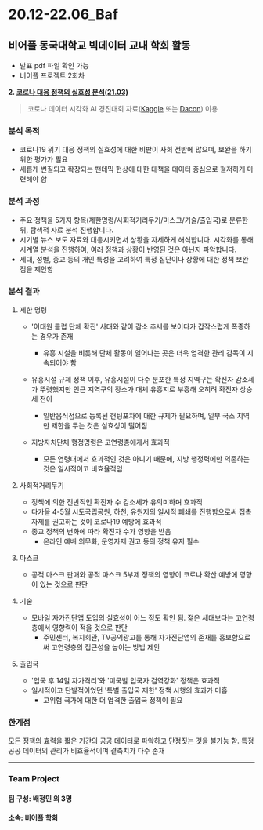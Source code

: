 # 20.12-22.06_Baf
## 비어플 동국대학교 빅데이터 교내 학회 활동
- 발표 pdf 파일 확인 가능
- 비어플 프로젝트 2회차

**2. [코로나 대응 정책의 실효성 분석(21.03)](https://github.com/JeongMinbbbb/20.12-22.06_Baf/tree/main/21.03_Analysis_Of_The_Effectiveness_Of_COVID19)**
>코로나 데이터 시각화 AI 경진대회 자료([Kaggle](https://www.kaggle.com/datasets/kimjihoo/coronavirusdataset) 또는 [Dacon](https://dacon.io/competitions/official/235590/overview/description)) 이용

### 분석 목적
- 코로나19 위기 대응 정책의 실효성에 대한 비판이 사회 전반에 많으며, 보완을 하기 위한 평가가 필요
- 새롭게 변질되고 확장되는 팬데믹 현상에 대한 대책을 데이터 중심으로 철저하게 마련해야 함

### 분석 과정

- 주요 정책을 5가지 항목(제한명령/사회적거리두기/마스크/기술/출입국)로 분류한 뒤, 탐색적 자료 분석 진행합니다. 
- 시기별 뉴스 보도 자료와 대응시키면서 상황을 자세하게 해석합니다. 시각화를 통해 시계열 분석을 진행하여, 여러 정책과 상황이 반영된 것은 아닌지 파악합니다.
- 세대, 성별, 종교 등의 개인 특성을 고려하여 특정 집단이나 상황에 대한 정책 보완점을 제안함

### 분석 결과
1. 제한 명령
   - '이태원 클럽 단체 확진' 사태와 같이 감소 추세를 보이다가 갑작스럽게 폭증하는 경우가 존재
      - 유흥 시설을 비롯해 단체 활동이 일어나는 곳은 더욱 엄격한 관리 감독이 지속되어야 함
  
   - 유흥시설 규제 정책 이후, 유흥시설이 다수 분포한 특정 지역구는 확진자 감소세가 뚜렷했지만 인근 지역구의 장소가 대체 유흥지로 부흥해   오히려 확진자 상승세 전이
      - 일반음식점으로 등록된 헌팅포차에 대한 규제가 필요하며, 일부 국소 지역만 제한을 두는 것은 실효성이 떨어짐
  
   - 지방자치단체 행정명령은 고연령층에게서 효과적
      - 모든 연령대에서 효과적인 것은 아니기 때문에, 지방 행정력에만 의존하는 것은 일시적이고 비효율적임
 
2. 사회적거리두기
   - 정책에 의한 전반적인 확진자 수 감소세가 유의미하며 효과적
   - 다가올 4-5월 시도국립공원, 하천, 유원지의 일시적 폐쇄를 진행함으로써 접촉 자제를 권고하는 것이 코로나19 예방에 효과적
   - 종교 정책의 변화에 따라 확진자 수가 영향을 받음
      - 온라인 예배 의무화, 운영자제 권고 등의 정책 유지 필수
 
3. 마스크
   - 공적 마스크 판매와 공적 마스크 5부제 정책의 영향이 코로나 확산 예방에 영향이 있는 것으로 판단
    
4. 기술
   - 모바일 자가진단앱 도입의 실효성이 어느 정도 확인 됨. 젊은 세대보다는 고연령층에서 영향력이 적을 것으로 판단
      - 주민센터, 복지회관, TV공익광고를 통해 자가진단앱의 존재를 홍보함으로써 고연령층의 접근성을 높이는 방법 제안 
 
5. 출입국
   - '입국 후 14일 자가격리'와 '미국발 입국자 검역강화' 정책은 효과적
   - 일시적이고 단발적이었던 '특별 출입국 제한' 정책 시행의 효과가 미흡
      - 고위험 국가에 대한 더 엄격한 출입국 정책이 필요

### 한계점
모든 정책의 효력을 짧은 기간의 공공 데이터로 파악하고 단정짓는 것을 불가능 함. 특정 공공 데이터의 관리가 비효율적이며 결측치가 다수 존재

***
### Team Project
#### 팀 구성: 배정민 외 3명
#### 소속: 비어플 학회
